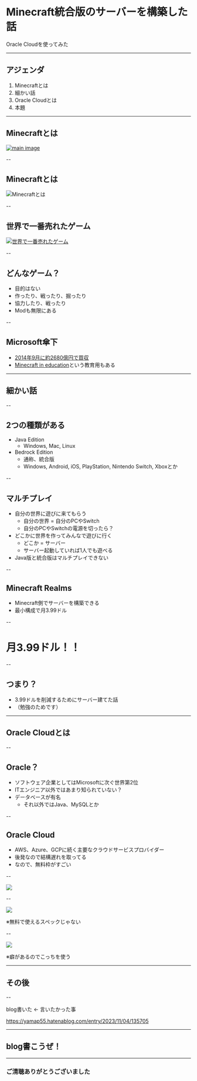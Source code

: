 <style type="text/css">
  .reveal h1,
  .reveal h2,
  .reveal h3,
  .reveal h4,
  .reveal h5,
  .reveal h6 {
    text-transform: none;
  }
</style>

# Minecraft統合版のサーバーを構築した話

Oracle Cloudを使ってみた

---

## アジェンダ

1. Minecraftとは
2. 細かい話
3. Oracle Cloudとは
4. 本題

---

## Minecraftとは

[![main image](2023-11-16-09-37-12.png)](https://www.minecraft.net/ja-jp)

--

## Minecraftとは

![Minecraftとは](2023-11-16-09-35-59.png)

--

## 世界で一番売れたゲーム

[![世界で一番売れたゲーム](2023-11-16-09-38-44.png)](https://ja.wikipedia.org/wiki/%E6%9C%80%E3%82%82%E5%A3%B2%E3%82%8C%E3%81%9F%E3%82%B3%E3%83%B3%E3%83%94%E3%83%A5%E3%83%BC%E3%82%BF%E3%82%B2%E3%83%BC%E3%83%A0%E4%B8%80%E8%A6%A7)

--

## どんなゲーム？

- 目的はない
- 作ったり、戦ったり、掘ったり
- 協力したり、戦ったり
- Modも無限にある

--

## Microsoft傘下

- [2014年9月に約2680億円で買収](https://gigazine.net/news/20140916-microsoft-acquired-minecraft/)
- [Minecraft in education](https://education.minecraft.net/ja-jp)という教育用もある

---

## 細かい話

--

## 2つの種類がある

- Java Edition
  - Windows, Mac, Linux
- Bedrock Edition
  - 通称、統合版
  - Windows, Android, iOS, PlayStation, Nintendo Switch, Xboxとか

--

## マルチプレイ

- 自分の世界に遊びに来てもらう
  - 自分の世界 = 自分のPCやSwitch
  - 自分のPCやSwitchの電源を切ったら？
- どこかに世界を作ってみんなで遊びに行く
  - どこか = サーバー
  - サーバー起動していれば1人でも遊べる
- Java版と統合版はマルチプレイできない

--

## Minecraft Realms

- Minecraft側でサーバーを構築できる
- 最小構成で月3.99ドル

--

# 月3.99ドル！！

--

## つまり？

- 3.99ドルを削減するためにサーバー建てた話
- （勉強のためです）

---

## Oracle Cloudとは

--

## Oracle？

- ソフトウェア企業としてはMicrosoftに次ぐ世界第2位
- ITエンジニア以外ではあまり知られていない？
- データベースが有名
  - それ以外ではJava、MySQLとか

--

## Oracle Cloud

- AWS、Azure、GCPに続く主要なクラウドサービスプロバイダー
- 後発なので結構遅れを取ってる
- なので、無料枠がすごい

--

![](2023-11-16-10-05-50.png)

--

![](2023-11-16-10-06-32.png)

※無料で使えるスペックじゃない

--

![](2023-11-16-10-08-49.png)

※癖があるのでこっちを使う

---

## その後

--

blog書いた ← 言いたかった事

https://yamap55.hatenablog.com/entry/2023/11/04/135705

---

## blog書こうぜ！

---

### ご清聴ありがとうございました

